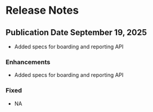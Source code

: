 # Release Notes

## Publication Date September 19, 2025

- Added specs for boarding and reporting API

### Enhancements

- Added specs for boarding and reporting API

### Fixed

- NA
